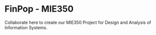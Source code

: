 # FinPop - MIE350
Collaborate here to create our MIE350 Project for Design and Analysis of Information Systems.
